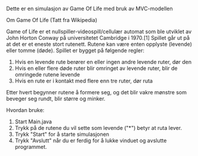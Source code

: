 Dette er en simulasjon av Game Of Life med bruk av MVC-modellen

Om Game Of Life (Tatt fra Wikipedia)

Game of Life er et nullspiller-videospill/cellulær automat som ble utviklet av John Horton Conway på universitetet Cambridge i 1970.[1] Spillet går ut på at det er et eneste stort rutenett. Rutene kan være enten opplyste (levende) eller tomme (døde). Spillet er bygget på følgende regler:

1. Hvis en levende rute berører en eller ingen andre levende ruter, dør den
2. Hvis en eller flere døde ruter blir omringet av levende ruter, blir de omringede rutene levende
3. Hvis en rute er i kontakt med flere enn tre ruter, dør ruta

Etter hvert begynner rutene å formere seg, og det blir vakre mønstre som beveger seg rundt, blir større og minker.


Hvordan bruke:
1. Start Main.java
2. Trykk på de rutene du vil sette som levende ("\*") betyr at ruta lever.
3. Trykk "Start" for å starte simulasjonen
4. Trykk "Avslutt" når du er ferdig for å lukke vinduet og avslutte programmet.
